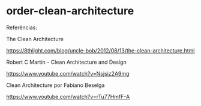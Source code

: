 # order-clean-architecture

Referências:

The Clean Architecture

https://8thlight.com/blog/uncle-bob/2012/08/13/the-clean-architecture.html


Robert C Martin - Clean Architecture and Design

https://www.youtube.com/watch?v=Nsjsiz2A9mg


Clean Architecture por Fabiano Beselga

https://www.youtube.com/watch?v=rTu77HmfF-A
